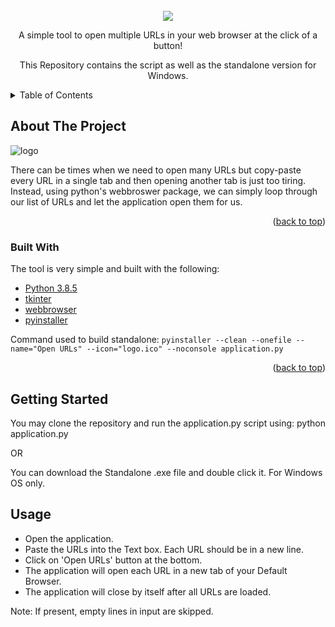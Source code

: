 <div id="top"></div>
<!--
*** Thanks for checking out the Best-README-Template. If you have a suggestion
*** that would make this better, please fork the repo and create a pull request
*** or simply open an issue with the tag "enhancement".
*** Don't forget to give the project a star!
*** Thanks again! Now go create something AMAZING! :D
-->


<!-- PROJECT LOGO -->
<br />
<div align="center">
    <img src="https://user-images.githubusercontent.com/32167236/137460481-3b7fb839-a59f-4c38-b24b-99088982a42d.png">
  <p align="center">
     A simple tool to open multiple URLs in your web browser at the click of a button!
  </p>
  <p align="center">
    This Repository contains the script as well as the standalone version for Windows.
  </p>
</div>

<details>
  <summary>Table of Contents</summary>
  <ol>
    <li>
      <a href="#about-the-project">About The Project</a>
      <ul>
        <li><a href="#built-with">Built With</a></li>
      </ul>
    </li>
    <li>
      <a href="#getting-started">Getting Started</a>
    </li>
      <li>
      <a href="#usage">Usage</a>
    </li>
  </ol>
</details>

## About The Project

![logo](https://user-images.githubusercontent.com/32167236/137458368-473ce346-d295-4476-9eeb-2a51ab7cd3a9.png)

There can be times when we need to open many URLs but copy-paste every URL in a single tab and then opening another tab is just too tiring.
Instead, using python's webbroswer package, we can simply loop through our list of URLs and let the application open them for us.

<p align="right">(<a href="#top">back to top</a>)</p>

### Built With

The tool is very simple and built with the following:

* [Python 3.8.5](https://www.python.org/)
* [tkinter](https://docs.python.org/3/library/tkinter.html)
* [webbrowser](https://docs.python.org/3/library/webbrowser.html)
* [pyinstaller](https://pyinstaller.readthedocs.io/en/stable/index.html)

Command used to build standalone:
```pyinstaller --clean --onefile --name="Open URLs" --icon="logo.ico" --noconsole application.py ```

<p align="right">(<a href="#top">back to top</a>)</p>

## Getting Started

You may clone the repository and run the application.py script using:
python application.py

OR

You can download the Standalone .exe file and double click it. For Windows OS only.

## Usage

* Open the application.
* Paste the URLs into the Text box. Each URL should be in a new line.
* Click on 'Open URLs' button at the bottom.
* The application will open each URL in a new tab of your Default Browser.
* The application will close by itself after all URLs are loaded.

Note: If present, empty lines in input are skipped.
